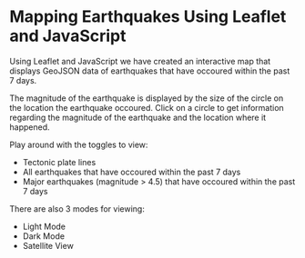 # Mapping Earthquakes Using Leaflet and JavaScript

Using Leaflet and JavaScript we have created an interactive map that displays GeoJSON data of earthquakes that have occoured within the past 7 days. 

The magnitude of the earthquake is displayed by the size of the circle on the location the earthquake occoured. Click on a circle to get information regarding the magnitude of the earthquake and the location where it happened.

Play around with the toggles to view:
- Tectonic plate lines
- All earthquakes that have occoured within the past 7 days
- Major earthquakes (magnitude > 4.5) that have occoured within the past 7 days

There are also 3 modes for viewing:
- Light Mode
- Dark Mode
- Satellite View

